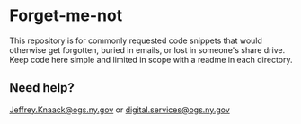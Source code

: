 # Forget-me-not

This repository is for commonly requested code snippets that would otherwise get forgotten, buried in emails, or lost in someone's share drive. Keep code here simple and limited in scope with a readme in each directory.

## Need help?
<Jeffrey.Knaack@ogs.ny.gov> or <digital.services@ogs.ny.gov>
